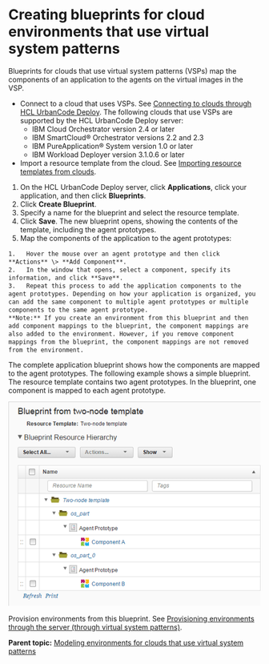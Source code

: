 # Creating blueprints for cloud environments that use virtual system patterns

Blueprints for clouds that use virtual system patterns \(VSPs\) map the components of an application to the agents on the virtual images in the VSP.

-   Connect to a cloud that uses VSPs. See [Connecting to clouds through HCL UrbanCode Deploy](../../com.ibm.edt.doc/topics/../../com.ibm.udeploy.doc/topics/cloud_integrate_vsp_ov.md). The following clouds that use VSPs are supported by the HCL UrbanCode Deploy server:
    -   IBM Cloud Orchestrator version 2.4 or later
    -   IBM SmartCloud® Orchestrator versions 2.2 and 2.3
    -   IBM PureApplication® System version 1.0 or later
    -   IBM Workload Deployer version 3.1.0.6 or later
-   Import a resource template from the cloud. See [Importing resource templates from clouds](resources_template_import_cloud.md).

1.   On the HCL UrbanCode Deploy server, click **Applications**, click your application, and then click **Blueprints**. 
2.   Click **Create Blueprint**. 
3.   Specify a name for the blueprint and select the resource template. 
4.   Click **Save**. The new blueprint opens, showing the contents of the template, including the agent prototypes.
5.   Map the components of the application to the agent prototypes: 

    1.   Hover the mouse over an agent prototype and then click **Actions** \> **Add Component**. 
    2.   In the window that opens, select a component, specify its information, and click **Save**. 
    3.   Repeat this process to add the application components to the agent prototypes. Depending on how your application is organized, you can add the same component to multiple agent prototypes or multiple components to the same agent prototype.
    **Note:** If you create an environment from this blueprint and then add component mappings to the blueprint, the component mappings are also added to the environment. However, if you remove component mappings from the blueprint, the component mappings are not removed from the environment.


The complete application blueprint shows how the components are mapped to the agent prototypes. The following example shows a simple blueprint. The resource template contains two agent prototypes. In the blueprint, one component is mapped to each agent prototype.

![A simple blueprint that was created from a two-node resource template](../images/app_blueprint_create_a.gif)

Provision environments from this blueprint. See [Provisioning environments through the server \(through virtual system patterns\)](env_provision_vsp.md).

**Parent topic:** [Modeling environments for clouds that use virtual system patterns](../../com.ibm.edt.doc/topics/blueprint_edit_clouds_vsp.md)


